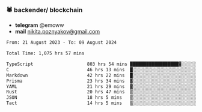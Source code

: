 ### 🕷 backender/ blockchain
- **telegram** @emoww
- **mail** nikita.poznyakov@gmail.com

<!--START_SECTION:waka-->

```txt
From: 21 August 2023 - To: 09 August 2024

Total Time: 1,075 hrs 57 mins

TypeScript                    803 hrs 54 mins ██████████████████▓░░░░░░   74.66 %
C                             46 hrs 13 mins  █░░░░░░░░░░░░░░░░░░░░░░░░   04.29 %
Markdown                      42 hrs 22 mins  █░░░░░░░░░░░░░░░░░░░░░░░░   03.93 %
Prisma                        23 hrs 34 mins  ▓░░░░░░░░░░░░░░░░░░░░░░░░   02.19 %
YAML                          21 hrs 29 mins  ▓░░░░░░░░░░░░░░░░░░░░░░░░   02.00 %
Rust                          20 hrs 47 mins  ▒░░░░░░░░░░░░░░░░░░░░░░░░   01.93 %
JSON                          18 hrs 5 mins   ▒░░░░░░░░░░░░░░░░░░░░░░░░   01.68 %
Tact                          14 hrs 5 mins   ▒░░░░░░░░░░░░░░░░░░░░░░░░   01.31 %
```

<!--END_SECTION:waka-->




